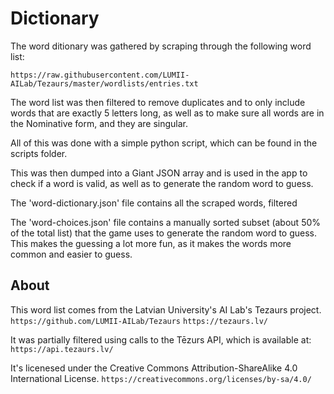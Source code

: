 # Dictionary
The word ditionary was gathered by scraping through the following word list:
```
https://raw.githubusercontent.com/LUMII-AILab/Tezaurs/master/wordlists/entries.txt
```

The word list was then filtered to remove duplicates and to only include words that are exactly 5
letters long, as well as to make sure all words are in the Nominative form, and they are singular.

All of this was done with a simple python script, which can be found in the scripts folder.

This was then dumped into a Giant JSON array and is used in the app to check if a word is valid,
as well as to generate the random word to guess.

The 'word-dictionary.json' file contains all the scraped words, filtered

The 'word-choices.json' file contains a manually sorted subset (about 50% of the total list) that
the game uses to generate the random word to guess. This makes the guessing a lot more fun, as it
makes the words more common and easier to guess.

## About

This word list comes from the Latvian University's AI Lab's Tezaurs project.
``https://github.com/LUMII-AILab/Tezaurs``
``https://tezaurs.lv/``

It was partially filtered using calls to the Tēzurs API, which is available at:
``https://api.tezaurs.lv/``

It's licenesed under the Creative Commons Attribution-ShareAlike 4.0 International License.
``https://creativecommons.org/licenses/by-sa/4.0/``
